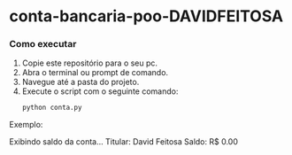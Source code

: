 # conta-bancaria-poo-DAVIDFEITOSA

### Como executar
1. Copie este repositório para o seu pc.
2. Abra o terminal ou prompt de comando.
3. Navegue até a pasta do projeto.
4. Execute o script com o seguinte comando:
   ```bash
   python conta.py
Exemplo:

Exibindo saldo da conta...
Titular: David Feitosa
Saldo: R$ 0.00

